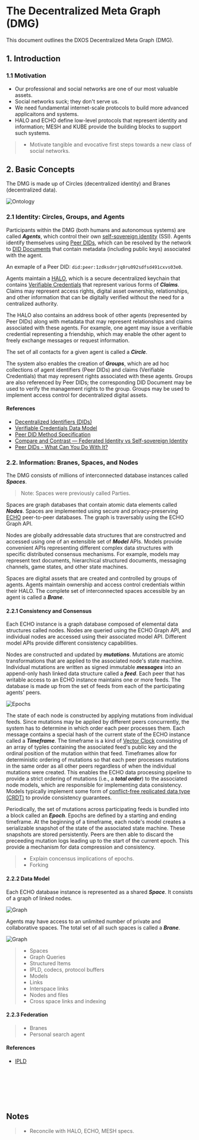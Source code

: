 # The Decentralized Meta Graph (DMG)

This document outlines the DXOS Decentralized Meta Graph (DMG).

## 1. Introduction

### 1.1 Motivation

- Our professional and social networks are one of our most valuable assets.
- Social networks suck; they don't serve us.
- We need fundamental internet-scale protocols to build more advanced applicaitons and systems.
- HALO and ECHO define low-level protocols that represent identity and information;
  MESH and KUBE provide the building blocks to support such systems.

> - Motivate tangible and evocative first steps towards a new class of social networks.


## 2. Basic Concepts

The DMG is made up of Circles (decentralized identity) and Branes (decentralized data).

![Ontology](./diagrams/graph/graph-ontology.svg)



### 2.1 Identity: Circles, Groups, and Agents

Participants within the DMG (both humans and autonomous systems) are called ***Agents***,
which control their own [self-sovereign identity](https://academy.affinidi.com/compare-and-contrast-federated-identity-vs-self-sovereign-identity-227a85cbab18) (SSI).
Agents identify themselves using [Peer DIDs](https://www.w3.org/TR/vc-data-model),
which can be resolved by the network to [DID Documents](https://www.w3.org/TR/did-core/#dfn-did-documents) that contain metadata (including public keys) associated with the agent.

An exmaple of a Peer DID: `did:peer:1zdksdnrjq0ru092sdfsd491cxvs03e0`.

Agents maintain a [HALO](./halo-spec.md), which is a secure decentralized keychain that contains [Verifiable Credentials](https://www.w3.org/TR/vc-data-model) that represent various forms of ***Claims***.
Claims may represent access rights, digital asset ownership, relationships, and other information that can be digitally verified without the need for a centralized authority.

The HALO also contains an address book of other agents (represented by Peer DIDs) along with metadata that may represent relationships and claims associated with these agents. For example, one agent may issue a verifiable credential representing a friendship, which may enable the other agent to freely exchange messages or request information.

The set of all contacts for a given agent is called a ***Circle***.

The system also enables the creation of ***Groups***, which are ad hoc collections of agent identifiers (Peer DIDs) and claims (Verifiable Credentials) that may represent rights associated with these agents.
Groups are also referenced by Peer DIDs; the corresponding DID Document may be used to verify the management rights to the group.
Groups may be used to implement access control for decentralized digital assets.


#### References

- [Decentralized Identifiers (DIDs)](https://www.w3.org/TR/did-core)
- [Verifiable Credentials Data Model](https://www.w3.org/TR/vc-data-model)
- [Peer DID Method Specification](https://identity.foundation/peer-did-method-spec)
- [Compare and Contrast — Federated Identity vs Self-sovereign Identity](https://academy.affinidi.com/compare-and-contrast-federated-identity-vs-self-sovereign-identity-227a85cbab18)
- [Peer DIDs - What Can You Do With It?](https://academy.affinidi.com/peer-dids-an-off-ledger-did-implementation-5cb6ee6eb168)


### 2.2. Information: Branes, Spaces, and Nodes

The DMG consists of millions of interconnected database instances called ***Spaces***.

> Note: Spaces were previously called Parties.

Spaces are graph databases that contain atomic data elements called ***Nodes***.
Spaces are implemented using secure and privacy-preserving [ECHO](./echo-spec.md) peer-to-peer databases.
The graph is traversably using the ECHO Graph API.

Nodes are globally addressable data structures that are constructred and accessed using one of an extensible set of ***Model*** APIs.
Models provide convenient APIs representing different complex data structures with specific distributed consensus mechanisms.
For example, models may represent text documents, hierarchical structured documents, messaging channels, game states, and other state machines.

Spaces are digital assets that are created and controlled by groups of agents.
Agents maintain ownership and access control credentials within their HALO. 
The complete set of interconnected spaces accessible by an agent is called a ***Brane***.


#### 2.2.1 Consistency and Consensus

Each ECHO instance is a graph database composed of elemental data structures called nodes.
Nodes are queried using the ECHO Graph API, and individual nodes are accessed using their associated model API.
Different model APIs provide different consistency capabilities.

Nodes are constructed and updated by ***mutations***.
Mutations are atomic transformations that are applied to the associated node's state machine.
Individual mutations are written as signed immutable ***messages*** into an append-only hash linked data structure called a ***feed***.
Each peer that has writable access to an ECHO instance maintains one or more feeds.
The database is made up from the set of feeds from each of the participating agents' peers.

![Epochs](./diagrams/graph/echo-epochs.svg)

The state of each node is constructed by applying mutations from individual feeds.
Since mutations may be applied by different peers concurrently, the system has to determine in which order each peer processes them.
Each message contains a special hash of the current state of the ECHO instance called a ***Timeframe***.
The timeframe is a kind of [Vector Clock](https://en.wikipedia.org/wiki/Vector_clock) consisting of an array of typles containing the associated feed's public key and the ordinal position of the mutation within that feed.
Timeframes allow for deterministic ordering of mutations so that each peer processes mutations in the same order as all other peers regardless of when the individual mutations were created.
This enables the ECHO data processing pipeline to provide a strict ordering of mutations (i.e., a ***total order***) to the associated node models, which are responsible for implementing data consistency.
Models typically implement some form of [conflict-free replicated data type (CRDT)](https://en.wikipedia.org/wiki/Conflict-free_replicated_data_type) to provide consistency guarantees.

Periodically, the set of mutations across participating feeds is bundled into a block called an ***Epoch***.
Epochs are defined by a starting and ending timeframe.
At the beginning of a timeframe, each node's model creates a serializable snapshot of the state of the associated state machine.
These snapshots are stored persistently.
Peers are then able to discard the preceeding mutation logs leading up to the start of the current epoch.
This provide a mechanism for data compression and consistency.

> - Explain concensus implications of epochs.
> - Forking


#### 2.2.2 Data Model

Each ECHO database instance is represented as a shared ***Space***.
It consists of a graph of linked nodes.

![Graph](./diagrams/graph/echo-space.svg)


Agents may have access to an unlimited number of private and collaborative spaces.
The total set of all such spaces is called a ***Brane***.

![Graph](./diagrams/graph/echo-brane.svg)

> - Spaces
> - Graph Queries
> - Structured Items
> - IPLD, codecs, protocol buffers
> - Models
> - Links
> - Interspace links
> - Nodes and files
> - Cross space links and indexing


#### 2.2.3 Federation

> - Branes
> - Personal search agent


#### References

- [IPLD](https://ipld.io/docs)



<br/><br/><br/><br/><br/>

## Notes

> - Reconcile with HALO, ECHO, MESH specs.
